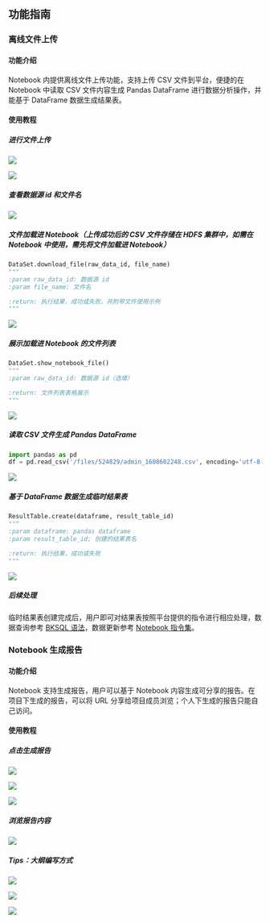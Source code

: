 ## 功能指南

### 离线文件上传

#### 功能介绍

Notebook 内提供离线文件上传功能，支持上传 CSV 文件到平台，便捷的在 Notebook 中读取 CSV 文件内容生成 Pandas DataFrame 进行数据分析操作，并能基于 DataFrame 数据生成结果表。

#### 使用教程

##### 进行文件上传

![](../../../assets/datalab/notebook/feature-guide/file_upload.png)

![](../../../assets/datalab/notebook/feature-guide/file_upload2.png)



##### 查看数据源 id 和文件名

![](../../../assets/datalab/notebook/feature-guide/file_upload3.png)



##### 文件加载进 Notebook（上传成功后的 CSV 文件存储在 HDFS 集群中，如需在 Notebook 中使用，需先将文件加载进 Notebook）

```python
DataSet.download_file(raw_data_id, file_name)
"""
:param raw_data_id: 数据源 id
:param file_name: 文件名

:return: 执行结果，成功或失败，并附带文件使用示例
"""
```

![](../../../assets/datalab/notebook/feature-guide/download_file.png)



##### 展示加载进 Notebook 的文件列表

```python
DataSet.show_notebook_file()
"""
:param raw_data_id: 数据源 id（选填）

:return: 文件列表表格展示
"""
```

![](../../../assets/datalab/notebook/feature-guide/show_notebook_file.png)



##### 读取 CSV 文件生成 Pandas DataFrame 

```python
import pandas as pd
df = pd.read_csv('/files/524829/admin_1608602248.csv', encoding='utf-8-sig')
```

![](../../../assets/datalab/notebook/feature-guide/read_csv.png)



##### 基于 DataFrame 数据生成临时结果表

```python
ResultTable.create(dataframe, result_table_id)
"""
:param dataframe: pandas dataframe
:param result_table_id: 创建的结果表名

:return: 执行结果，成功或失败
"""
```

![](../../../assets/datalab/notebook/feature-guide/create.png)



##### 后续处理

临时结果表创建完成后，用户即可对结果表按照平台提供的指令进行相应处理，数据查询参考 [BKSQL 语法](./bksql.md)，数据更新参考 [Notebook 指令集](./command.md)。



### Notebook 生成报告

#### 功能介绍

Notebook 支持生成报告，用户可以基于 Notebook 内容生成可分享的报告。在项目下生成的报告，可以将 URL 分享给项目成员浏览；个人下生成的报告只能自己访问。

#### 使用教程

##### 点击生成报告

![](../../../assets/datalab/notebook/feature-guide/generate_report.png)

![](../../../assets/datalab/notebook/feature-guide/generate_report2.png)

![](../../../assets/datalab/notebook/feature-guide/generate_report3.png)



##### 浏览报告内容

![](../../../assets/datalab/notebook/feature-guide/report.png)



##### Tips：大纲编写方式

![](../../../assets/datalab/notebook/feature-guide/outline.png)

![](../../../assets/datalab/notebook/feature-guide/outline2.png)

![](../../../assets/datalab/notebook/feature-guide/outline3.png)

